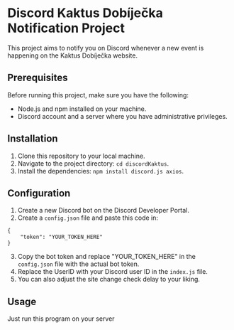 # Discord Kaktus Dobíječka Notification Project

This project aims to notify you on Discord whenever a new event is happening on the Kaktus Dobíječka website.

## Prerequisites

Before running this project, make sure you have the following:

- Node.js and npm installed on your machine.
- Discord account and a server where you have administrative privileges.

## Installation

1. Clone this repository to your local machine.
2. Navigate to the project directory: `cd discordKaktus`.
3. Install the dependencies: `npm install discord.js axios`.

## Configuration

1. Create a new Discord bot on the Discord Developer Portal.
2. Create a `config.json` file and paste this code in:
```
{
	"token": "YOUR_TOKEN_HERE"
}
```
3. Copy the bot token and replace "YOUR_TOKEN_HERE" in the `config.json` file with the actual bot token.
4. Replace the UserID with your Discord user ID in the `index.js` file.
5. You can also adjust the site change check delay to your liking.

## Usage

Just run this program on your server

